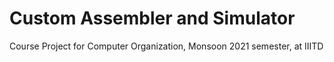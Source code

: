 # Custom Assembler and Simulator
Course Project for Computer Organization, Monsoon 2021 semester, at IIITD


